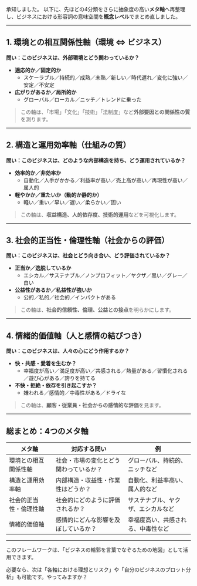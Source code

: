 承知しました。
以下に、先ほどの4分類をさらに抽象度の高い**メタ軸**へ再整理し、ビジネスにおける形容詞の意味空間を**概念レベル**でまとめ直しました。

---

## 1. **環境との相互関係性軸（環境 ⇔ ビジネス）**
**問い：このビジネスは、外部環境とどう関わっているか？**

- **適応的か／固定的か**
  - スケーラブル／持続的／成熟／未熟／新しい／時代遅れ／変化に強い／安定／不安定
- **広がりがあるか／局所的か**
  - グローバル／ローカル／ニッチ／トレンドに乗った

> この軸は、「市場」「文化」「技術」「法制度」など**外部要因との関係性の質**を測ります。

---

## 2. **構造と運用効率軸（仕組みの質）**
**問い：このビジネスは、どのような内部構造を持ち、どう運用されているか？**

- **効率的か／非効率か**
  - 自動化／人手がかかる／利益率が高い／売上高が高い／再現性が高い／属人的
- **軽やかか／重たいか（動的か静的か）**
  - 軽い／重い／早い／遅い／柔らかい／固い

> この軸は、**収益構造、人的依存度、技術的運用**などを可視化します。

---

## 3. **社会的正当性・倫理性軸（社会からの評価）**
**問い：このビジネスは、社会とどう向き合い、どう評価されているか？**

- **正当か／逸脱しているか**
  - エシカル／サステナブル／ノンプロフィット／ヤクザ／黒い／グレー／白い
- **公益性があるか／私益性が強いか**
  - 公的／私的／社会的／インパクトがある

> この軸は、**社会的信頼性、倫理、公益との接点**を明らかにします。

---

## 4. **情緒的価値軸（人と感情の結びつき）**
**問い：このビジネスは、人々の心にどう作用するか？**

- **快・共感・愛着を生むか？**
  - 幸福度が高い／満足度が高い／共感される／熱量がある／習慣化される／遊び心がある／誇りを持てる
- **不快・拒絶・依存を引き起こすか？**
  - 嫌われる／感情的／中毒性がある／ドライな

> この軸は、**顧客・従業員・社会からの感情的な評価**を見ます。

---

## 総まとめ：4つのメタ軸

| メタ軸                         | 対応する問い                                | 例                           |
|------------------------------|---------------------------------------------|------------------------------|
| 環境との相互関係性軸         | 社会・市場の変化とどう関わっているか？       | グローバル、持続的、ニッチなど |
| 構造と運用効率軸             | 内部構造・収益性・作業性はどうか？           | 自動化、利益率高い、属人的など |
| 社会的正当性・倫理性軸       | 社会的にどのように評価されるか？             | サステナブル、ヤクザ、エシカルなど |
| 情緒的価値軸                 | 感情的にどんな影響を及ぼしているか？         | 幸福度高い、共感される、中毒性など |

---

このフレームワークは、「ビジネスの輪郭を言葉でなぞるための地図」として活用できます。

必要なら、次は「各軸における理想とリスク」や「自分のビジネスのプロット分析」も可能です。やってみますか？